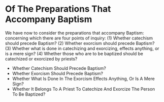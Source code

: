 # Of The Preparations That Accompany Baptism

We have now to consider the preparations that accompany Baptism: concerning which there are four points of inquiry:
(1) Whether catechism should precede Baptism?
(2) Whether exorcism should precede Baptism?
(3) Whether what is done in catechizing and exorcizing, effects anything, or is a mere sign?
(4) Whether those who are to be baptized should be catechized or exorcized by priests?

* Whether Catechism Should Precede Baptism?
* Whether Exorcism Should Precede Baptism?
* Whether What Is Done In The Exorcism Effects Anything, Or Is A Mere Sign?
* Whether It Belongs To A Priest To Catechize And Exorcize The Person To Be Baptized?